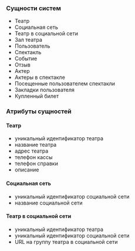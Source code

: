 ### Сущности систем
- Театр
- Социальная сеть
- Театр в социальной сети
- Зал театра
- Пользователь
- Спектакль
- Событие
- Отзыв
- Актер
- Актеры в спектакле
- Посещенные пользователем спектакли
- Закладки пользователя
- Купленный билет

### Атрибуты сущностей

#### Театр
- уникальный идентификатор театра
- название театра
- адрес театра
- телефон кассы
- телефон справки
- описание

#### Социальная сеть
- уникальный идентификатор социальной сети
- название социальной сети

#### Театр в социальной сети
- уникальный идентификатор театра
- уникальный идентификатор социальной сети
- URL на группу театра в социальной сети
